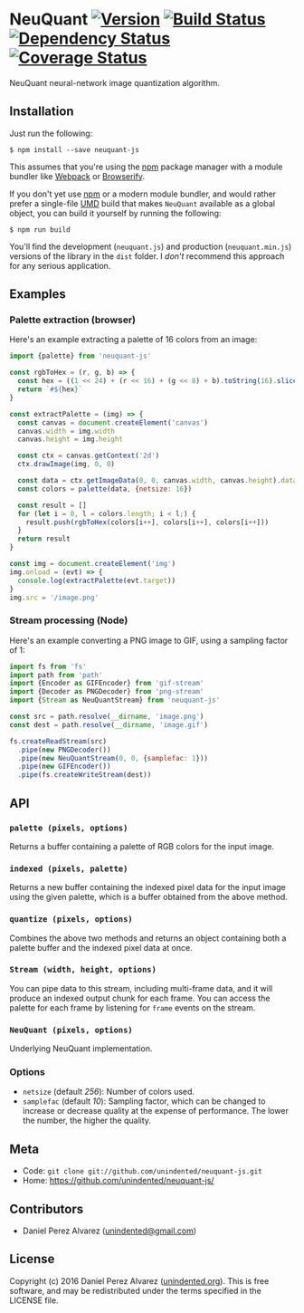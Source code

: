 # NeuQuant [![Version](https://img.shields.io/npm/v/neuquant-js.svg)](https://www.npmjs.com/package/neuquant-js) [![Build Status](https://img.shields.io/travis/unindented/neuquant-js.svg)](http://travis-ci.org/unindented/neuquant-js) [![Dependency Status](https://img.shields.io/gemnasium/unindented/neuquant-js.svg)](https://gemnasium.com/unindented/neuquant-js) [![Coverage Status](https://img.shields.io/coveralls/unindented/neuquant-js.svg)](https://coveralls.io/r/unindented/neuquant-js)

NeuQuant neural-network image quantization algorithm.


## Installation

Just run the following:

```
$ npm install --save neuquant-js
```

This assumes that you're using the [npm](http://npmjs.com/) package manager with a module bundler like [Webpack](http://webpack.github.io/) or [Browserify](http://browserify.org/).

If you don't yet use [npm](http://npmjs.com/) or a modern module bundler, and would rather prefer a single-file [UMD](https://github.com/umdjs/umd) build that makes `NeuQuant` available as a global object, you can build it yourself by running the following:

```
$ npm run build
```

You'll find the development (`neuquant.js`) and production (`neuquant.min.js`) versions of the library in the `dist` folder. I *don't* recommend this approach for any serious application.


## Examples

### Palette extraction (browser)

Here's an example extracting a palette of 16 colors from an image:

```js
import {palette} from 'neuquant-js'

const rgbToHex = (r, g, b) => {
  const hex = ((1 << 24) + (r << 16) + (g << 8) + b).toString(16).slice(1)
  return `#${hex}`
}

const extractPalette = (img) => {
  const canvas = document.createElement('canvas')
  canvas.width = img.width
  canvas.height = img.height

  const ctx = canvas.getContext('2d')
  ctx.drawImage(img, 0, 0)

  const data = ctx.getImageData(0, 0, canvas.width, canvas.height).data
  const colors = palette(data, {netsize: 16})

  const result = []
  for (let i = 0, l = colors.length; i < l;) {
    result.push(rgbToHex(colors[i++], colors[i++], colors[i++]))
  }
  return result
}

const img = document.createElement('img')
img.onload = (evt) => {
  console.log(extractPalette(evt.target))
}
img.src = '/image.png'
```

### Stream processing (Node)

Here's an example converting a PNG image to GIF, using a sampling factor of 1:

```js
import fs from 'fs'
import path from 'path'
import {Encoder as GIFEncoder} from 'gif-stream'
import {Decoder as PNGDecoder} from 'png-stream'
import {Stream as NeuQuantStream} from 'neuquant-js'

const src = path.resolve(__dirname, 'image.png')
const dest = path.resolve(__dirname, 'image.gif')

fs.createReadStream(src)
  .pipe(new PNGDecoder())
  .pipe(new NeuQuantStream(0, 0, {samplefac: 1}))
  .pipe(new GIFEncoder())
  .pipe(fs.createWriteStream(dest))
```


## API

### `palette (pixels, options)`

Returns a buffer containing a palette of RGB colors for the input image.

### `indexed (pixels, palette)`

Returns a new buffer containing the indexed pixel data for the input image using the given palette, which is a buffer obtained from the above method.

### `quantize (pixels, options)`

Combines the above two methods and returns an object containing both a palette buffer and the indexed pixel data at once.

### `Stream (width, height, options)`

You can pipe data to this stream, including multi-frame data, and it will produce an indexed output chunk for each frame. You can access the palette for each frame by listening for `frame` events on the stream.

### `NeuQuant (pixels, options)`

Underlying NeuQuant implementation.

### Options

* `netsize` (default *256*): Number of colors used.
* `samplefac` (default *10*): Sampling factor, which can be changed to increase or decrease quality at the expense of performance. The lower the number, the higher the quality.


## Meta

* Code: `git clone git://github.com/unindented/neuquant-js.git`
* Home: <https://github.com/unindented/neuquant-js/>


## Contributors

* Daniel Perez Alvarez ([unindented@gmail.com](mailto:unindented@gmail.com))


## License

Copyright (c) 2016 Daniel Perez Alvarez ([unindented.org](https://unindented.org/)). This is free software, and may be redistributed under the terms specified in the LICENSE file.
